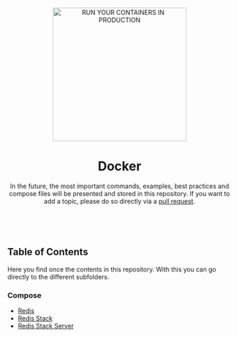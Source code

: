 <div style="text-align:center;padding:100px 0 50px 0;">

<img src="https://github.com/gowizzard/docker/assets/30717818/1e9cf91d-4928-48f5-ae51-d916a60a1457" alt="RUN YOUR CONTAINERS IN PRODUCTION" width="300">

# Docker

In the future, the most important commands, examples, best practices and compose files will be presented and stored in this repository. If you want to add a topic, please do so directly via a [pull request](https://github.com/gowizzard/docker/pulls).

</div>

## Table of Contents

Here you find once the contents in this repository. With this you can go directly to the different subfolders.

### Compose

- [Redis](compose/redis)
- [Redis Stack](compose/redis-stack)
- [Redis Stack Server](compose/redis-stack-server)